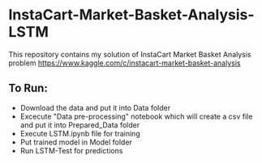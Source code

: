 # InstaCart-Market-Basket-Analysis-LSTM

This repository contains my solution of InstaCart Market Basket Analysis problem
https://www.kaggle.com/c/instacart-market-basket-analysis

## To Run:

- Download the data and put it into Data folder
- Excecute "Data pre-processing" notebook which will create a csv file and put it into Prepared_Data folder
- Execute LSTM.ipynb file for training
- Put trained model in Model folder
- Run LSTM-Test for predictions
